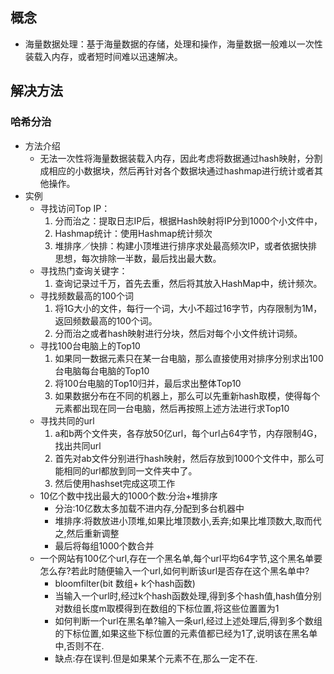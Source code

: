 ## 概念

- 海量数据处理：基于海量数据的存储，处理和操作，海量数据一般难以一次性装载入内存，或者短时间难以迅速解决。

## 解决方法

### 哈希分治

- 方法介绍
  - 无法一次性将海量数据装载入内存，因此考虑将数据通过hash映射，分割成相应的小数据块，然后再针对各个数据块通过hashmap进行统计或者其他操作。
- 实例
  - 寻找访问Top IP：
    1. 分而治之：提取日志IP后，根据Hash映射将IP分到1000个小文件中，
    2. Hashmap统计：使用Hashmap统计频次
    3. 堆排序／快排：构建小顶堆进行排序求处最高频次IP，或者依据快排思想，每次排除一半数，最后找出最大数。
  - 寻找热门查询关键字：
    1. 查询记录过千万，首先去重，然后将其放入HashMap中，统计频次。
  - 寻找频数最高的100个词
    1. 将1G大小的文件，每行一个词，大小不超过16字节，内存限制为1M，返回频数最高的100个词。
    2. 分而治之或者hash映射进行分块，然后对每个小文件统计词频。
  - 寻找100台电脑上的Top10
    1. 如果同一数据元素只在某一台电脑，那么直接使用对排序分别求出100台电脑每台电脑的Top10
    2. 将100台电脑的Top10归并，最后求出整体Top10
    3. 如果数据分布在不同的机器上，那么可以先重新hash取模，使得每个元素都出现在同一台电脑，然后再按照上述方法进行求Top10
  - 寻找共同的url
    1. a和b两个文件夹，各存放50亿url，每个url占64字节，内存限制4G，找出共同url
    2. 首先对ab文件分别进行hash映射，然后存放到1000个文件中，那么可能相同的url都放到同一文件夹中了。
    3. 然后使用hashset完成这项工作
  - 10亿个数中找出最大的1000个数:分治+堆排序
    - 分治:10亿数太多加载不进内存,分配到多台机器中
    - 堆排序:将数放进小顶堆,如果比堆顶数小,丢弃;如果比堆顶数大,取而代之,然后重新调整
    - 最后将每组1000个数合并
  - 一个网站有100亿个url,存在一个黑名单,每个url平均64字节,这个黑名单要怎么存?若此时随便输入一个url,如何判断该url是否存在这个黑名单中?
    - bloomfilter(bit 数组+ k个hash函数)
    - 当输入一个url时,经过k个hash函数处理,得到多个hash值,hash值分别对数组长度m取模得到在数组的下标位置,将这些位置置为1
    - 如何判断一个url在黑名单?输入一条url,经过上述处理后,得到多个数组的下标位置,如果这些下标位置的元素值都已经为1了,说明该在黑名单中,否则不在.
    - 缺点:存在误判.但是如果某个元素不在,那么一定不在.